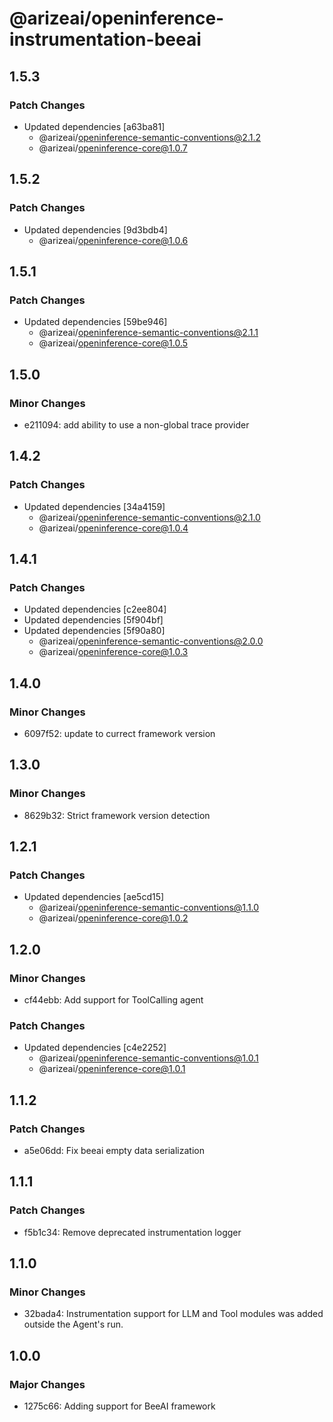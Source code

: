 # @arizeai/openinference-instrumentation-beeai

## 1.5.3

### Patch Changes

- Updated dependencies [a63ba81]
  - @arizeai/openinference-semantic-conventions@2.1.2
  - @arizeai/openinference-core@1.0.7

## 1.5.2

### Patch Changes

- Updated dependencies [9d3bdb4]
  - @arizeai/openinference-core@1.0.6

## 1.5.1

### Patch Changes

- Updated dependencies [59be946]
  - @arizeai/openinference-semantic-conventions@2.1.1
  - @arizeai/openinference-core@1.0.5

## 1.5.0

### Minor Changes

- e211094: add ability to use a non-global trace provider

## 1.4.2

### Patch Changes

- Updated dependencies [34a4159]
  - @arizeai/openinference-semantic-conventions@2.1.0
  - @arizeai/openinference-core@1.0.4

## 1.4.1

### Patch Changes

- Updated dependencies [c2ee804]
- Updated dependencies [5f904bf]
- Updated dependencies [5f90a80]
  - @arizeai/openinference-semantic-conventions@2.0.0
  - @arizeai/openinference-core@1.0.3

## 1.4.0

### Minor Changes

- 6097f52: update to currect framework version

## 1.3.0

### Minor Changes

- 8629b32: Strict framework version detection

## 1.2.1

### Patch Changes

- Updated dependencies [ae5cd15]
  - @arizeai/openinference-semantic-conventions@1.1.0
  - @arizeai/openinference-core@1.0.2

## 1.2.0

### Minor Changes

- cf44ebb: Add support for ToolCalling agent

### Patch Changes

- Updated dependencies [c4e2252]
  - @arizeai/openinference-semantic-conventions@1.0.1
  - @arizeai/openinference-core@1.0.1

## 1.1.2

### Patch Changes

- a5e06dd: Fix beeai empty data serialization

## 1.1.1

### Patch Changes

- f5b1c34: Remove deprecated instrumentation logger

## 1.1.0

### Minor Changes

- 32bada4: Instrumentation support for LLM and Tool modules was added outside the Agent's run.

## 1.0.0

### Major Changes

- 1275c66: Adding support for BeeAI framework
